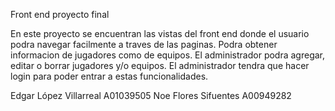 Front end proyecto final

En este proyecto se encuentran las vistas del front end donde el usuario podra navegar facilmente a traves de las paginas. 
Podra obtener informacion de jugadores como de equipos. El administrador podra agregar, editar o borrar jugadores y/o equipos. 
El administrador tendra que hacer login para poder entrar a estas funcionalidades.

Edgar López Villarreal A01039505
Noe Flores Sifuentes A00949282
